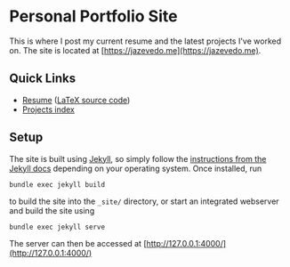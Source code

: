# Personal Portfolio Site

This is where I post my current resume and the latest projects I've worked on. The site is located at [https://jazevedo.me](https://jazevedo.me). 

## Quick Links

- [Resume](https://jazevedo.me/resume) ([LaTeX source code](https://jazevedo.me/resume/source))
- [Projects index](https://jazevedo.me/projects)

## Setup

The site is built using [Jekyll](https://jekyllrb.com/), so simply follow the [instructions from the Jekyll docs](https://jekyllrb.com/docs/installation/) depending on your operating system. Once installed, run

```
bundle exec jekyll build
```

to build the site into the `_site/` directory, or start an integrated webserver and build the site using

```
bundle exec jekyll serve
```

The server can then be accessed at [http://127.0.0.1:4000/](http://127.0.0.1:4000/)
